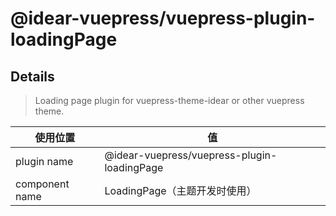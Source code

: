 # @idear-vuepress/vuepress-plugin-loadingPage

## Details

> Loading page plugin for vuepress-theme-idear or other vuepress theme.

|使用位置|值|
|-|-|
|plugin name|@idear-vuepress/vuepress-plugin-loadingPage|
|component name|LoadingPage（主题开发时使用）|


